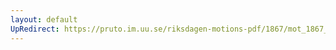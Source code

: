```yaml
---
layout: default
UpRedirect: https://pruto.im.uu.se/riksdagen-motions-pdf/1867/mot_1867__fk__42.pdf
---
```

